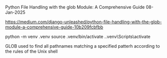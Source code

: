 Python File Handling with the glob Module: A Comprehensive Guide
08-Jan-2025

https://medium.com/django-unleashed/python-file-handling-with-the-glob-module-a-comprehensive-guide-10b209fcbfbb

python -m venv .venv
source .venv/bin/activate 
.\.venv\Scripts\activate


GLOB
used to find all pathnames matching a specified patterh
according to the rules of the Unix shell
